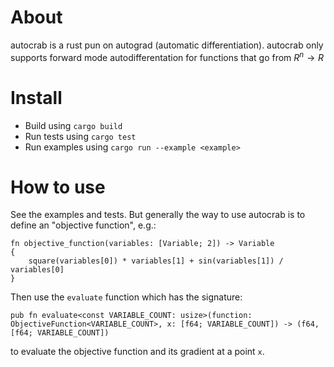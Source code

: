# About
autocrab is a rust pun on autograd (automatic differentiation). autocrab only supports forward mode autodifferentation for functions that go from $R^n \rightarrow R$

# Install
* Build using `cargo build`
* Run tests using `cargo test`
* Run examples using `cargo run --example <example>`

# How to use
See the examples and tests.
But generally the way to use autocrab is to define an "objective function", e.g.:
```
fn objective_function(variables: [Variable; 2]) -> Variable
{
    square(variables[0]) * variables[1] + sin(variables[1]) / variables[0]
}
```
Then use the `evaluate` function which has the signature:
```
pub fn evaluate<const VARIABLE_COUNT: usize>(function: ObjectiveFunction<VARIABLE_COUNT>, x: [f64; VARIABLE_COUNT]) -> (f64, [f64; VARIABLE_COUNT])
```
to evaluate the objective function and its gradient at a point `x`.
